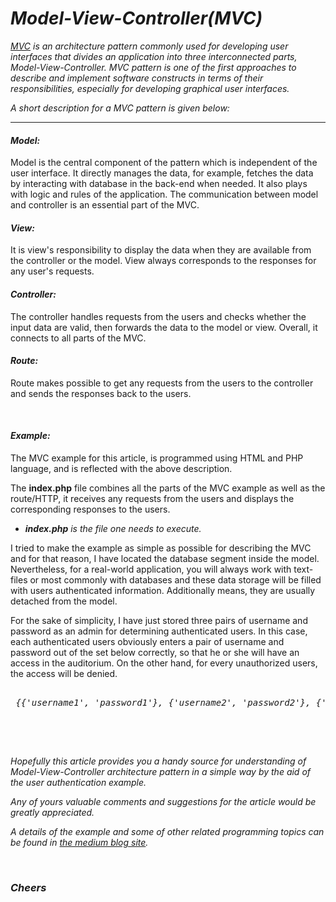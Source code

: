 

<h1><i>
Model-View-Controller(MVC)
</i></h1>

<p>
<a href="https://en.wikipedia.org/wiki/Model%E2%80%93view%E2%80%93controller"><em>MVC</em></a><i> is an architecture pattern commonly used for developing user interfaces that divides an application into three interconnected parts, Model-View-Controller. MVC pattern is one of the first approaches to describe and implement software constructs in  terms of their responsibilities, especially for developing graphical user interfaces.</i>
</p>

<p>
<i>A short description for a MVC pattern is given below:</i>
</p>
<hr>


<h4><i>Model:</i></h4>
<p>
Model is the central component of the pattern which is independent of        the user interface. It directly manages the data, for example, fetches 
the data by interacting with database in the back-end when needed.
It also plays with logic and rules of the application. The communication between model and controller is an essential part of the MVC. 
</p>

<h4><i>View:</i></h4>
<p>
It is view's responsibility to display the data when they are available from the controller or the model. View always corresponds to the responses for any user's requests.
</p>

<h4><i>Controller:</i></h4>
<p>
The controller handles requests from the users and checks whether the input data are valid, then forwards the data to the model or view. Overall, it connects to all parts of the MVC.  	    
</p>

<h4><i>Route:</i></h4>
<p>
Route makes possible to get any requests from the users to the controller and sends the responses back to the users.
</p>

<br>
<h4><i>Example:</i></h4>

<p>
The MVC example for this article, is programmed using HTML and PHP language, and is reflected with the above description.
</p>

<p>
The <span><strong>index.php</strong></span> file combines all the parts of the MVC example as well as the route/HTTP, it receives any requests from the users and displays the corresponding responses to the users. 
</p>

<p>
<ul><li><i><b>index.php</b> is the file one needs to execute.</i></ul></li>
</p>

<p>
I tried to make the example as simple as possible for describing the MVC and for that reason, I have located the database segment inside the model. Nevertheless, for a real-world application, you will always work with text-files or most commonly with databases and these data storage will be filled with users authenticated information. Additionally means, they are usually detached from the model.
</p>
<p>
For the sake of simplicity, I have just stored three pairs of username and password as an admin for determining authenticated users. In this case, each authenticated users obviously enters a pair of username and password out of the set below correctly, so that he or she will have an access in the auditorium. On the other hand, for every unauthorized users, the access will be denied.
</p>

<pre><i> 
 &#123;&#123;'username1', 'password1'&#125;, &#123;'username2', 'password2'&#125;, &#123;'username3','password3'&#125;&#125;
 </i>
 </pre>

<br>
<p><i>
Hopefully this article provides you a handy source for understanding of Model-View-Controller architecture pattern in a simple way by the aid of the user authentication example.
</i></p>

<p><i>
Any of yours valuable comments and suggestions for the article would be greatly appreciated. 
</i></p>


<p><i>
A details of the example and some of other related programming topics can be found in 
<a href="https://medium.com/@annuhuss/">the medium blog site</a>.
</i></p>

<br>
<h3><em>Cheers</em></h3>
